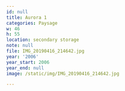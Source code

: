 ```yaml
---
id: null
title: Aurora 1
categories: Paysage
w: 46
h: 55
location: secondary storage
note: null
file: IMG_20190416_214642.jpg
year: '2006'
year_start: 2006
year_end: null
image: /static/img/IMG_20190416_214642.jpg

---
```


